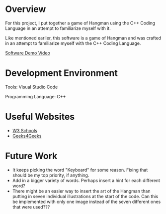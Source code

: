 # Overview

For this project, I put together a game of Hangman using the C++ Coding Language in an attempt to familiarize myself with it.

Like mentioned earlier, this software is a game of Hangman and was crafted in an attempt to familiarize myself with the C++ Coding Language.

[Software Demo Video](https://www.youtube.com/watch?v=MrLuFcjQ34c)


# Development Environment

Tools: Visual Studio Code

Programming Language: C++


# Useful Websites

- [W3 Schools](https://www.w3schools.com/cpp/default.asp)
- [Geeks4Geeks](https://www.geeksforgeeks.org/hangman-game-in-c/)


# Future Work

- It keeps picking the word "Keyboard" for some reason. Fixing that should be my top priority, if anything.
- Add in a bigger variety of words. Perhaps insert a hint for each different word?
- There might be an easier way to insert the art of the Hangman than putting in seven individual illustrations at the start of the code. Can this be implemented with only one image instead of the seven different ones that were used???
